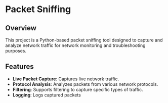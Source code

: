 # Packet Sniffing

## Overview
This project is a Python-based packet sniffing tool designed to capture and analyze network traffic for network monitoring and troubleshooting purposes.

## Features
- **Live Packet Capture**: Captures live network traffic.
- **Protocol Analysis**: Analyzes packets from various network protocols.
- **Filtering**: Supports filtering to capture specific types of traffic.
- **Logging**: Logs captured packets

